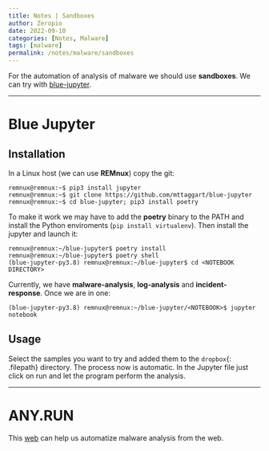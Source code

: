 ```yaml
---
title: Notes | Sandboxes
author: Zeropio
date: 2022-09-10
categories: [Notes, Malware]
tags: [malware]
permalink: /notes/malware/sandboxes
---
```


For the automation of analysis of malware we should use **sandboxes**. We can try with [blue-jupyter](https://github.com/mttaggart/blue-jupyter). 

---

# Blue Jupyter

## Installation

In a Linux host (we can use **REMnux**) copy the git:

```console
remnux@remnux:~$ pip3 install jupyter
remnux@remnux:~$ git clone https://github.com/mttaggart/blue-jupyter
remnux@remnux:~$ cd blue-jupyter; pip3 install poetry
```

To make it work we may have to add the **poetry** binary to the PATH and install the Python enviroments (`pip install virtualenv`). Then install the jupyter and launch it:

```console
remnux@remnux:~/blue-jupyter$ poetry install
remnux@remnux:~/blue-jupyter$ poetry shell
(blue-jupyter-py3.8) remnux@remnux:~/blue-jupyter$ cd <NOTEBOOK DIRECTORY>
```

Currently, we have **malware-analysis**, **log-analysis** and **incident-response**. Once we are in one:

```console
(blue-jupyter-py3.8) remnux@remnux:~/blue-jupyter/<NOTEBOOK>$ jupyter notebook
```

## Usage

Select the samples you want to try and added them to the `dropbox`{: .filepath} directory. The process now is automatic. In the Jupyter file just click on run and let the program perform the analysis.

---

# ANY.RUN

This [web](https://any.run/) can help us automatize malware analysis from the web.
